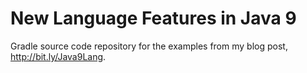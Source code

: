 # New Language Features in Java 9
Gradle source code repository for the examples from my blog post, http://bit.ly/Java9Lang.